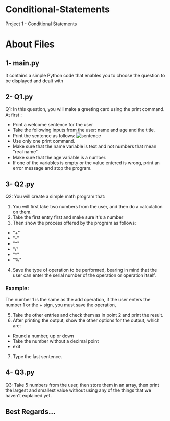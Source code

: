 # Conditional-Statements
Project 1 - Conditional Statements

# About Files
## 1- main.py
It contains a simple Python code that enables you to choose the question to be displayed and dealt with

## 2- Q1.py
Q1: In this question, you will make a greeting card using the print command.
At first :
* Print a welcome sentence for the user
* Take the following inputs from the user: name and age
and the title.
* Print the sentence as follows:
![sentence](https://i.ibb.co/bJcW2q9/Picture1.png)
* Use only one print command.
* Make sure that the name variable is text and not numbers that mean "real name".
* Make sure that the age variable is a number.
* If one of the variables is empty or the value entered is wrong, print an error message and stop the program.

## 3- Q2.py
Q2: You will create a simple math program that:
1. You will first take two numbers from the user, and then do a calculation on them.
2. Take the first entry first and make sure it's a number
3. Then show the process offered by the program as follows:
  * "+"
  * "-"
  * "*"
  * "/"
  * "^"
  * "%"
  
4. Save the type of operation to be performed, bearing in mind that the user can enter the serial number of the operation or operation itself.

### Example:
The number 1 is the same as the add operation, if the user enters the number 1 or the + sign, you must save the operation,

5. Take the other entries and check them as in point 2 and print the result.
6. After printing the output, show the other options for the output, which are:
* Round a number, up or down
* Take the number without a decimal point
* exit
7. Type the last sentence.

## 4- Q3.py
Q3: Take 5 numbers from the user, then store them in an array, then print the largest and smallest value without using any of the things that we haven't explained yet.

## Best Regards...
